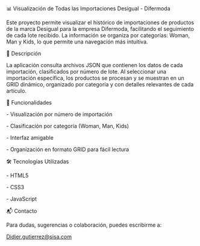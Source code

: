 📊 Visualización de Todas las Importaciones Desigual - Difermoda

Este proyecto permite visualizar el histórico de importaciones de productos de la marca Desigual para la empresa Difermoda, facilitando el seguimiento de cada lote recibido. La información se organiza por categorías: Woman, Man y Kids, lo que permite una navegación más intuitiva.



📝 Descripción

La aplicación consulta archivos JSON que contienen los datos de cada importación, clasificados por número de lote. Al seleccionar una importación específica, los productos se procesan y se muestran en un GRID dinámico, organizado por categoría y con detalles relevantes de cada artículo.



🚀 Funcionalidades

\- Visualización por número de importación

\- Clasificación por categoría (Woman, Man, Kids)

\- Interfaz amigable

\- Organización en formato GRID para fácil lectura



🛠️ Tecnologías Utilizadas

\- HTML5

\- CSS3

\- JavaScript



📬 Contacto

Para dudas, sugerencias o colaboración, puedes escribirme a:

Didier.gutierrez@sisa.com


